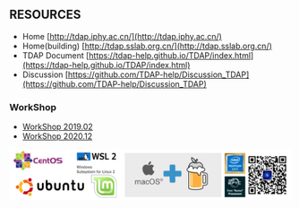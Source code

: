 
## RESOURCES

- Home [http://tdap.iphy.ac.cn/](http://tdap.iphy.ac.cn/)
- Home(building) [http://tdap.sslab.org.cn/](http://tdap.sslab.org.cn/)
- TDAP Document [https://tdap-help.github.io/TDAP/index.html](https://tdap-help.github.io/TDAP/index.html)
- Discussion [https://github.com/TDAP-help/Discussion_TDAP](https://github.com/TDAP-help/Discussion_TDAP)

### WorkShop
- [WorkShop 2019.02](https://github.com/TDAP-help/WorkShop2019.02)
- [WorkShop 2020.12](https://github.com/TDAP-help/WorkShop2020.12)

![](/uploads/system.png)

